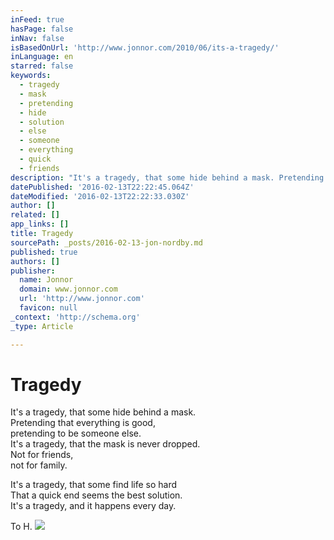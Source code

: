 ```yaml
---
inFeed: true
hasPage: false
inNav: false
isBasedOnUrl: 'http://www.jonnor.com/2010/06/its-a-tragedy/'
inLanguage: en
starred: false
keywords:
  - tragedy
  - mask
  - pretending
  - hide
  - solution
  - else
  - someone
  - everything
  - quick
  - friends
description: "It's a tragedy, that some hide behind a mask. Pretending that everything is good, pretending to be someone else. It's a tragedy, that the mask is never dropped. Not for friends, not for family. It's a tragedy, that some find life so hard That a quick end seems the best solution."
datePublished: '2016-02-13T22:22:45.064Z'
dateModified: '2016-02-13T22:22:33.030Z'
author: []
related: []
app_links: []
title: Tragedy
sourcePath: _posts/2016-02-13-jon-nordby.md
published: true
authors: []
publisher:
  name: Jonnor
  domain: www.jonnor.com
  url: 'http://www.jonnor.com'
  favicon: null
_context: 'http://schema.org'
_type: Article

---
```

# Tragedy

It's a tragedy, that some hide behind a mask.  
Pretending that everything is good,  
pretending to be someone else.  
It's a tragedy, that the mask is never dropped.  
Not for friends,  
not for family.

It's a tragedy, that some find life so hard  
That a quick end seems the best solution.  
It's a tragedy, and it happens every day.

To H.
[![](http://www.jonnor.com/wp/wp-content/plugins/flattr/img/flattr-badge-large.png)][0]

[0]: http://www.jonnor.com/wp/?flattrss_redirect&id=168&md5=231cb41277028586c09c4d5fd2009647